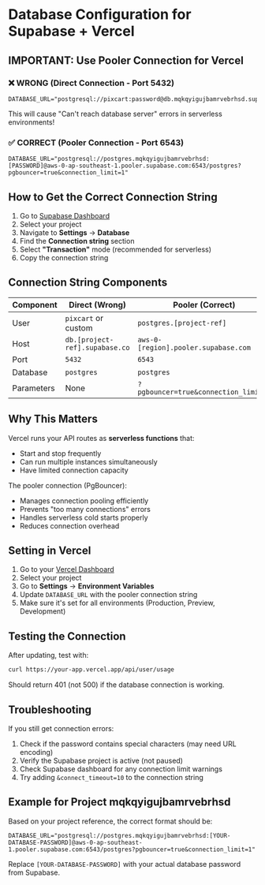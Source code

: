 # Database Configuration for Supabase + Vercel

## IMPORTANT: Use Pooler Connection for Vercel

### ❌ WRONG (Direct Connection - Port 5432)
```
DATABASE_URL="postgresql://pixcart:password@db.mqkqyigujbamrvebrhsd.supabase.co:5432/postgres"
```
This will cause "Can't reach database server" errors in serverless environments!

### ✅ CORRECT (Pooler Connection - Port 6543)
```
DATABASE_URL="postgresql://postgres.mqkqyigujbamrvebrhsd:[PASSWORD]@aws-0-ap-southeast-1.pooler.supabase.com:6543/postgres?pgbouncer=true&connection_limit=1"
```

## How to Get the Correct Connection String

1. Go to [Supabase Dashboard](https://app.supabase.com)
2. Select your project
3. Navigate to **Settings** → **Database**
4. Find the **Connection string** section
5. Select **"Transaction"** mode (recommended for serverless)
6. Copy the connection string

## Connection String Components

| Component | Direct (Wrong) | Pooler (Correct) |
|-----------|---------------|------------------|
| User | `pixcart` or custom | `postgres.[project-ref]` |
| Host | `db.[project-ref].supabase.co` | `aws-0-[region].pooler.supabase.com` |
| Port | `5432` | `6543` |
| Database | `postgres` | `postgres` |
| Parameters | None | `?pgbouncer=true&connection_limit=1` |

## Why This Matters

Vercel runs your API routes as **serverless functions** that:
- Start and stop frequently
- Can run multiple instances simultaneously
- Have limited connection capacity

The pooler connection (PgBouncer):
- Manages connection pooling efficiently
- Prevents "too many connections" errors
- Handles serverless cold starts properly
- Reduces connection overhead

## Setting in Vercel

1. Go to your [Vercel Dashboard](https://vercel.com/dashboard)
2. Select your project
3. Go to **Settings** → **Environment Variables**
4. Update `DATABASE_URL` with the pooler connection string
5. Make sure it's set for all environments (Production, Preview, Development)

## Testing the Connection

After updating, test with:
```bash
curl https://your-app.vercel.app/api/user/usage
```

Should return 401 (not 500) if the database connection is working.

## Troubleshooting

If you still get connection errors:
1. Check if the password contains special characters (may need URL encoding)
2. Verify the Supabase project is active (not paused)
3. Check Supabase dashboard for any connection limit warnings
4. Try adding `&connect_timeout=10` to the connection string

## Example for Project mqkqyigujbamrvebrhsd

Based on your project reference, the correct format should be:
```
DATABASE_URL="postgresql://postgres.mqkqyigujbamrvebrhsd:[YOUR-DATABASE-PASSWORD]@aws-0-ap-southeast-1.pooler.supabase.com:6543/postgres?pgbouncer=true&connection_limit=1"
```

Replace `[YOUR-DATABASE-PASSWORD]` with your actual database password from Supabase.